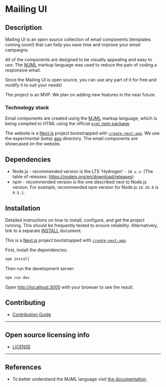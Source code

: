 # Mailing UI

## Description

Mailing UI is an _open source_ collection of email components (templates coming soon!) that can help you save time and improve your email campaigns.

All of the components are designed to be visually appealing and easy to use. The [MJML](https://mjml.io/) markup language was used to reduce the pain of coding a responsive email.

Since the Mailing UI is open source, you can use any part of it for free and modify it to suit your needs!

The project is an MVP. We plan on adding new features in the near future.

### Technology stack

Email components are created using the [MJML](https://mjml.io/) markup language, which is being compiled to HTML using the official [`mjml` npm package](https://www.npmjs.com/package/mjml).

The website is a [Next.js](https://nextjs.org/) project bootstrapped with [`create-next-app`](https://github.com/vercel/next.js/tree/canary/packages/create-next-app). We use the experimental (beta) [app](https://beta.nextjs.org/docs/routing/defining-routes) directory. The email components are showcased on the website.

## Dependencies

- Node.js - recommended version is the LTS 'Hydrogen' - `18.x.x`. (The table of releases: https://nodejs.org/en/download/releases)
- npm - recommended version is the one described next to Node.js version. For example, recommended npm version for Node.js `18.16.0` is `9.5.1`.

## Installation

Detailed instructions on how to install, configure, and get the project running.
This should be frequently tested to ensure reliability. Alternatively, link to
a separate [INSTALL](INSTALL.md) document.

This is a [Next.js](https://nextjs.org/) project bootstrapped with [`create-next-app`](https://github.com/vercel/next.js/tree/canary/packages/create-next-app).

First, install the dependencies:

```bash
npm install
```

Then run the development server:

```bash
npm run dev
```

Open [http://localhost:3000](http://localhost:3000) with your browser to see the result.

## Contributing

- [Contribution Guide](contributing.md)

---

## Open source licensing info

- [LICENSE](LICENSE)

---

## References

- To better understand the MJML language visit [the documentation](https://documentation.mjml.io/).
